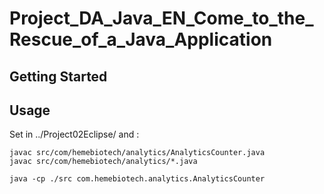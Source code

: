 # Project_DA_Java_EN_Come_to_the_Rescue_of_a_Java_Application

## Getting Started
## Usage
Set in ../Project02Eclipse/ and :
```
javac src/com/hemebiotech/analytics/AnalyticsCounter.java
javac src/com/hemebiotech/analytics/*.java

java -cp ./src com.hemebiotech.analytics.AnalyticsCounter
```